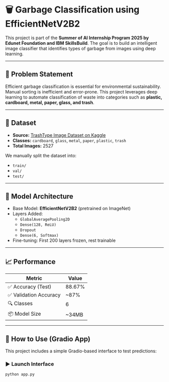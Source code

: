 # 🗑️ Garbage Classification using EfficientNetV2B2

This project is part of the **Summer of AI Internship Program 2025 by Edunet Foundation and IBM SkillsBuild**. The goal is to build an intelligent image classifier that identifies types of garbage from images using deep learning.

---

## 📌 Problem Statement

Efficient garbage classification is essential for environmental sustainability. Manual sorting is inefficient and error-prone. This project leverages deep learning to automate classification of waste into categories such as **plastic, cardboard, metal, paper, glass, and trash**.

---

## 📂 Dataset

- **Source:** [TrashType Image Dataset on Kaggle](https://www.kaggle.com/datasets/farzadnekouei/trash-type-image-dataset)
- **Classes:** `cardboard`, `glass`, `metal`, `paper`, `plastic`, `trash`
- **Total Images:** 2527

We manually split the dataset into:
- `train/`
- `val/`
- `test/`

---

## 🧠 Model Architecture

- Base Model: **EfficientNetV2B2** (pretrained on ImageNet)
- Layers Added:
  - `GlobalAveragePooling2D`
  - `Dense(128, ReLU)`
  - `Dropout`
  - `Dense(6, Softmax)`
- Fine-tuning: First 200 layers frozen, rest trainable

---

## 📈 Performance

| Metric       | Value     |
|--------------|-----------|
| ✅ Accuracy (Test) | 88.67%    |
| ✅ Validation Accuracy | ~87%    |
| 🔍 Classes | 6         |
| 📦 Model Size | ~34MB    |

---

## 🚀 How to Use (Gradio App)

This project includes a simple Gradio-based interface to test predictions:

### ▶️ Launch Interface

```bash
python app.py

